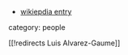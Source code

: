 
* [wikiepdia entry](http://de.wikipedia.org/wiki/Luis_%C3%81lvarez-Gaum%C3%A9)

category: people

[[!redirects Luis Alvarez-Gaume]]